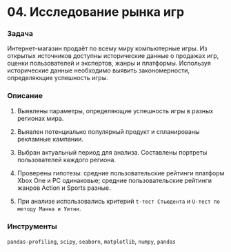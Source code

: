 # 04. Исследование рынка игр

### Задача

Интернет-магазин продаёт по всему миру компьютерные игры. Из открытых источников доступны исторические данные о продажах игр, оценки пользователей и экспертов, жанры и платформы. Используя исторические данные необходимо выявить закономерности, определяющие успешность игры.

### Описание

1. Выявлены параметры, определяющие успешность игры в разных регионах мира. 

2. Выявлен потенциально популярный продукт и спланированы рекламные кампании.

3. Выбран актуальный период для анализа. Составлены портреты пользователей каждого региона. 

4. Проверены гипотезы: средние пользовательские рейтинги платформ Xbox One и PC одинаковые; средние пользовательские рейтинги жанров Action и Sports разные. 

5. При анализе использовались критерий `t-тест Стьюдента` и `U-тест по методу Манна и Уитни`.

### Инструменты
`pandas-profiling`, `scipy`, `seaborn`, `matplotlib`, `numpy`, `pandas`

